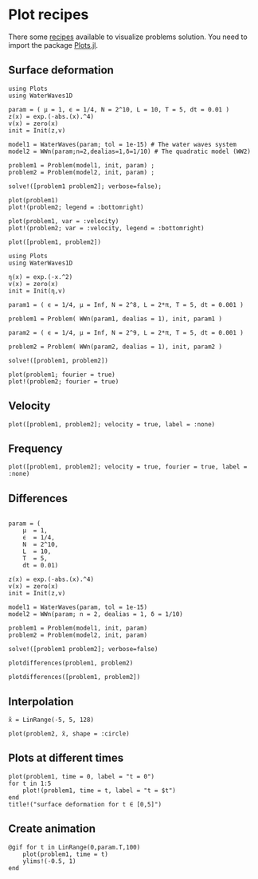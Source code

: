 # Plot recipes

There some [recipes](https://docs.juliaplots.org/latest/recipes/) available to visualize
problems solution. You need to import the package [Plots.jl](https://github.com/JuliaPlots/Plots.jl).

## Surface deformation

```@example surface
using Plots
using WaterWaves1D

param = ( μ = 1, ϵ = 1/4, N = 2^10, L = 10, T = 5, dt = 0.01 )
z(x) = exp.(-abs.(x).^4)
v(x) = zero(x)
init = Init(z,v)

model1 = WaterWaves(param; tol = 1e-15) # The water waves system
model2 = WWn(param;n=2,dealias=1,δ=1/10) # The quadratic model (WW2)

problem1 = Problem(model1, init, param) ;
problem2 = Problem(model2, init, param) ;

solve!([problem1 problem2]; verbose=false);

plot(problem1)
plot!(problem2; legend = :bottomright)
```

```@example surface
plot(problem1, var = :velocity)
plot!(problem2; var = :velocity, legend = :bottomright)
```

```@example surface
plot([problem1, problem2])
```

```@example fourier
using Plots
using WaterWaves1D

η(x) = exp.(-x.^2)
v(x) = zero(x)   
init = Init(η,v)

param1 = ( ϵ = 1/4, μ = Inf, N = 2^8, L = 2*π, T = 5, dt = 0.001 )

problem1 = Problem( WWn(param1, dealias = 1), init, param1 ) 

param2 = ( ϵ = 1/4, μ = Inf, N = 2^9, L = 2*π, T = 5, dt = 0.001 )

problem2 = Problem( WWn(param2, dealias = 1), init, param2 ) 

solve!([problem1, problem2])

plot(problem1; fourier = true)
plot!(problem2; fourier = true)
```

## Velocity

```@example fourier
plot([problem1, problem2]; velocity = true, label = :none)
```

## Frequency

```@example fourier
plot([problem1, problem2]; velocity = true, fourier = true, label = :none)
```

## Differences

```@example fourier

param = (
    μ  = 1, 
    ϵ  = 1/4, 
    N  = 2^10,
    L  = 10, 
    T  = 5, 
    dt = 0.01)

z(x) = exp.(-abs.(x).^4)
v(x) = zero(x)
init = Init(z,v)

model1 = WaterWaves(param, tol = 1e-15)
model2 = WWn(param; n = 2, dealias = 1, δ = 1/10)

problem1 = Problem(model1, init, param)
problem2 = Problem(model2, init, param)

solve!([problem1 problem2]; verbose=false)

plotdifferences(problem1, problem2)
```

```@example fourier
plotdifferences([problem1, problem2])
```

## Interpolation

```@example fourier
x̃ = LinRange(-5, 5, 128)

plot(problem2, x̃, shape = :circle)
```


## Plots at different times

```@example fourier
plot(problem1, time = 0, label = "t = 0")
for t in 1:5
    plot!(problem1, time = t, label = "t = $t")
end
title!("surface deformation for t ∈ [0,5]")
```

## Create animation

```@example fourier
@gif for t in LinRange(0,param.T,100)
    plot(problem1, time = t)
    ylims!(-0.5, 1)
end
``` 
